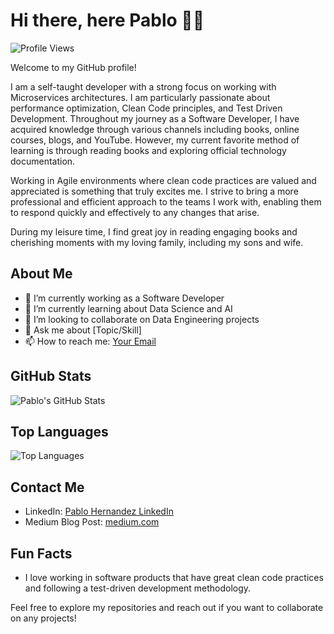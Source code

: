 # Hi there, here Pablo 👋😁

![Profile Views](https://komarev.com/ghpvc/?username=pablohdzvizcarra)

Welcome to my GitHub profile!

I am a self-taught developer with a strong focus on working with Microservices architectures. I am particularly passionate about performance optimization, Clean Code principles, and Test Driven Development. Throughout my journey as a Software Developer, I have acquired knowledge through various channels including books, online courses, blogs, and YouTube. However, my current favorite method of learning is through reading books and exploring official technology documentation.

Working in Agile environments where clean code practices are valued and appreciated is something that truly excites me. I strive to bring a more professional and efficient approach to the teams I work with, enabling them to respond quickly and effectively to any changes that arise.

During my leisure time, I find great joy in reading engaging books and cherishing moments with my loving family, including my sons and wife.

## About Me

- 🔭 I’m currently working as a Software Developer
- 🌱 I’m currently learning about Data Science and AI
- 👯 I’m looking to collaborate on Data Engineering projects
- 💬 Ask me about [Topic/Skill]
- 📫 How to reach me: [Your Email](pablohdzvizcarra@icloud.com)

## GitHub Stats

![Pablo's GitHub Stats](https://github-readme-stats.vercel.app/api?username=pablohdzvizcarra&show_icons=true)

## Top Languages

![Top Languages](https://github-readme-stats.vercel.app/api/top-langs/?username=pablohdzvizcarra)

## Contact Me

- LinkedIn: [Pablo Hernandez LinkedIn](https://www.linkedin.com/in/pablo-urbano-hernandez-vizcarra-5aa691184/)
- Medium Blog Post: [medium.com](https://medium.com/@pablohdzvizcarra)

## Fun Facts

- I love working in software products that have great clean code practices and following a test-driven development methodology.

Feel free to explore my repositories and reach out if you want to collaborate on any projects!
